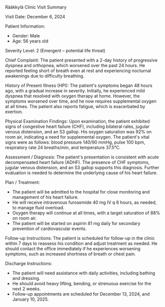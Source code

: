 Rääkkylä Clinic Visit Summary

Visit Date: December 6, 2024

Patient Information:
- Gender: Male
- Age: 56 years old

Severity Level: 2 (Emergent – potential life threat)

Chief Complaint:
The patient presented with a 2-day history of progressive dyspnea and orthopnea, which worsened over the past 24 hours. He reported feeling short of breath even at rest and experiencing nocturnal awakenings due to difficulty breathing.

History of Present Illness (HPI):
The patient's symptoms began 48 hours ago, with a gradual increase in severity. Initially, he experienced mild dyspnea that resolved with oxygen therapy at home. However, the symptoms worsened over time, and he now requires supplemental oxygen at all times. The patient also reports fatigue, which is exacerbated by exertion.

Physical Examination Findings:
Upon examination, the patient exhibited signs of congestive heart failure (CHF), including bilateral rales, jugular venous distension, and an S3 gallop. His oxygen saturation was 92% on room air, indicating a need for supplemental oxygen. The patient's vital signs were as follows: blood pressure 140/90 mmHg, pulse 100 bpm, respiratory rate 24 breaths/min, and temperature 37.5°C.

Assessment / Diagnosis:
The patient's presentation is consistent with acute decompensated heart failure (ADHF). The presence of CHF symptoms, jugular venous distension, and an S3 gallop supports this diagnosis. Further evaluation is needed to determine the underlying cause of his heart failure.

Plan / Treatment:
- The patient will be admitted to the hospital for close monitoring and management of his heart failure.
- He will receive intravenous furosemide 40 mg IV q 6 hours, as needed, to manage fluid overload.
- Oxygen therapy will continue at all times, with a target saturation of 88% on room air.
- The patient will be started on aspirin 81 mg daily for secondary prevention of cardiovascular events.

Follow-up Instructions:
The patient is scheduled for follow-up in the clinic within 7 days to reassess his condition and adjust treatment as needed. He should contact the office immediately if he experiences worsening symptoms, such as increased shortness of breath or chest pain.

Discharge Instructions:
- The patient will need assistance with daily activities, including bathing and dressing.
- He should avoid heavy lifting, bending, or strenuous exercise for the next 2 weeks.
- Follow-up appointments are scheduled for December 13, 2024, and January 10, 2025.
